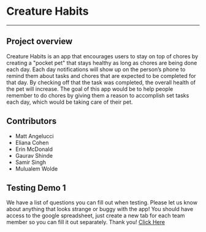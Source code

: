 # Creature Habits
---
## Project overview
Creature Habits is an app that encourages users to stay on top of chores by creating a "pocket pet" that stays healthy as long as chores are being done each day. Each day notifications will show up on the person’s phone to remind them about tasks and chores that are expected to be completed for that day. By checking off that the task was completed, the overall health of the pet will increase. The goal of this app would be to help people remember to do chores by giving them a reason to accomplish set tasks each day, which would be taking care of their pet.

## Contributors
* Matt Angelucci
* Eliana Cohen
* Erin McDonald
* Gaurav Shinde
* Samir Singh
* Mulualem Wolde

## Testing Demo 1
We have a list of questions you can fill out when testing. Please let us know about anything that looks strange or buggy with the app!
You should have access to the google spreadsheet, just create a new tab for each team member so you can fill it out separately. Thank you!
[Click Here](https://docs.google.com/spreadsheets/d/1gmus1jSXv3FPKp5_WVzJE8u7eAKR1_DLysRtb_oGNz0/edit#gid=1494056691)
